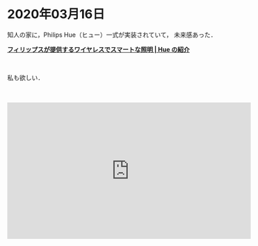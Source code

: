 # 2020年03月16日 

知人の家に，Philips Hue（ヒュー）一式が実装されていて，
未来感あった．

**[フィリップスが提供するワイヤレスでスマートな照明 | Hue の紹介](https://www2.meethue.com/ja-jp)**

<br>


私も欲しい．

<br>
<br>


<iframe width="560" height="315" src="https://www.youtube-nocookie.com/embed/NJVZvQkjm4I" frameborder="0" allow="accelerometer; autoplay; encrypted-media; gyroscope; picture-in-picture" allowfullscreen></iframe>